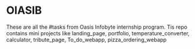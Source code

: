 # OIASIB
These are all the #tasks from Oasis Infobyte internship program. Tis repo contains mini projects like landing_page, portfolio, temperature_converter, calculator, tribute_page, To_do_webapp, pizza_ordering_webapp

